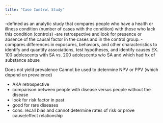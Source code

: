 ```yaml
---
title: "Case Control Study"
---
```

-defined as an analytic study that compares people who have a health or illness condition (number of cases with the condition) with those who lack this condition (controls)
-are retrospective and look for presence or absence of the causal factor in the cases and in the control group.
-compares differences in exposures, behaviors, and other characteristics to identify and quantify associations, test hypotheses, and identify causes
EX. 100 adolescents with SA vs. 200 adolescents w/o SA and which had hx of substance abuse

Does not yield prevalence
Cannot be used to determine NPV or PPV (which depend on prevalence)

- AKA retrospective
- comparison between people with disease versus people without the disease
- look for risk factor in past
- good for rare diseases
- cons: recall bias and cannot determine rates of risk or prove cause/effect relationship

